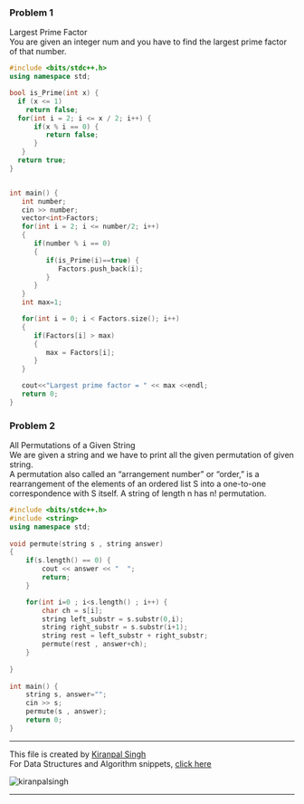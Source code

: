 ### Problem 1

Largest Prime Factor    
You are given an integer num and you have to find the largest prime factor of that number.

```cpp
#include <bits/stdc++.h>
using namespace std;

bool is_Prime(int x) {
  if (x <= 1)
    return false;
  for(int i = 2; i <= x / 2; i++) {
      if(x % i == 0) {
         return false;
      }
   }
  return true;
}


int main() {
   int number;
   cin >> number;
   vector<int>Factors;
   for(int i = 2; i <= number/2; i++)
   {
      if(number % i == 0)
      {
         if(is_Prime(i)==true) {
            Factors.push_back(i);
         }
      }
   }
   int max=1;

   for(int i = 0; i < Factors.size(); i++)
   {
      if(Factors[i] > max)
      {
         max = Factors[i];
      }
   }

   cout<<"Largest prime factor = " << max <<endl;
   return 0;
}
```

### Problem 2
All Permutations of a Given String       
We are given a string and we have to print all the given permutation of given string.      
A permutation also called an “arrangement number” or “order,” is a rearrangement of the elements of an ordered list S into a one-to-one correspondence with S itself. A string of length n has n! permutation.  

```cpp
#include <bits/stdc++.h>
#include <string>
using namespace std;
  
void permute(string s , string answer)
{
    if(s.length() == 0) {
        cout << answer << "  ";
        return;
    }

    for(int i=0 ; i<s.length() ; i++) {
        char ch = s[i];
        string left_substr = s.substr(0,i);
        string right_substr = s.substr(i+1);
        string rest = left_substr + right_substr;
        permute(rest , answer+ch);
    }
  
}
  
int main() {
    string s, answer="";
    cin >> s;
    permute(s , answer);
    return 0;
}
```

---
This file is created by [Kiranpal Singh](https://github.com/kiranpalsingh1806) <br>
For Data Structures and Algorithm snippets, [click here](https://github.com/kiranpalsingh1806/DSA-Code-Snippets) <br>
<p align="left"> <img src="https://komarev.com/ghpvc/?username=kiranpalsingh1806&label=Views&color=blue&style=plastic" alt="kiranpalsingh" /> </p>

---